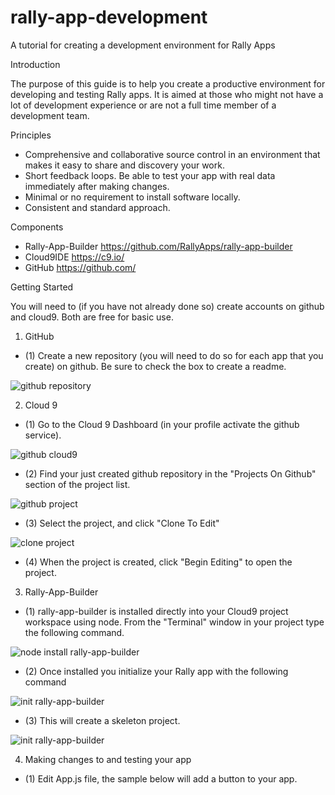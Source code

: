 rally-app-development
=====================

A tutorial for creating a development environment for Rally Apps

Introduction

The purpose of this guide is to help you create a productive environment for developing and testing Rally apps. It is aimed at those who might not have a lot of development experience or are not a full time member of a development team.

Principles

- Comprehensive and collaborative source control in an environment that makes it easy to share and discovery your work.
- Short feedback loops. Be able to test your app with real data immediately after making changes.
- Minimal or no requirement to install software locally.
- Consistent and standard approach.

Components

- Rally-App-Builder https://github.com/RallyApps/rally-app-builder
- Cloud9IDE https://c9.io/
- GitHub https://github.com/

Getting Started

You will need to (if you have not already done so) create accounts on github and cloud9. Both are free for basic use. 

1. GitHub

- (1) Create a new repository (you will need to do so for each app that you create) on github. Be sure to check the box to create a readme.

![github repository](https://raw.github.com/wrackzone/rally-app-development/master/img/my-first-app-1.png)


2. Cloud 9

- (1) Go to the Cloud 9 Dashboard (in your profile activate the github service).

![github cloud9](https://raw.github.com/wrackzone/rally-app-development/master/img/Screenshot_7_6_13_1_56_PM.png)

- (2) Find your just created github repository in the "Projects On Github" section of the project list. 

![github project](https://raw.github.com/wrackzone/rally-app-development/master/img/Screenshot_7_6_13_1_59_PM.png)

- (3) Select the project, and click "Clone To Edit"

![clone project](https://raw.github.com/wrackzone/rally-app-development/master/img/Screenshot_7_6_13_1_59_PM-1.png)

- (4) When the project is created, click "Begin Editing" to open the project.

3. Rally-App-Builder

- (1) rally-app-builder is installed directly into your Cloud9 project workspace using node. From the "Terminal" window in your project type the following command.

![node install rally-app-builder](https://raw.github.com/wrackzone/rally-app-development/master/img/my-first-app-7.png)

- (2) Once installed you initialize your Rally app with the following command 

![init rally-app-builder](https://raw.github.com/wrackzone/rally-app-development/master/img/my-first-app-9.png)

- (3) This will create a skeleton project.

![init rally-app-builder](https://raw.github.com/wrackzone/rally-app-development/master/img/my-first-app-10.png)


4. Making changes to and testing your app

- (1) Edit App.js file, the sample below will add a button to your app.






